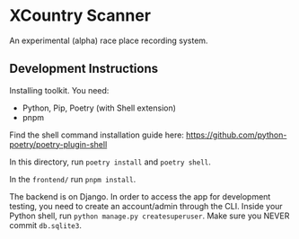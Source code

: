 # XCountry Scanner

An experimental (alpha) race place recording system.


## Development Instructions

Installing toolkit. You need:
 * Python, Pip, Poetry (with Shell extension)
 * pnpm

Find the shell command installation guide here: https://github.com/python-poetry/poetry-plugin-shell

In this directory, run `poetry install` and `poetry shell`.

In the `frontend/` run `pnpm install`.


The backend is on Django. In order to access the app for development testing, you need to create an account/admin through the CLI.
Inside your Python shell, run `python manage.py createsuperuser`. Make sure you NEVER commit `db.sqlite3`.

